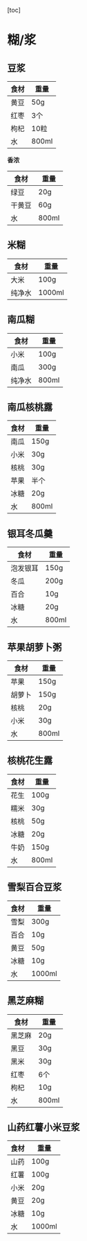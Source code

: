 [toc]

# 糊/浆

## 豆浆

| 食材 | 重量  |
| ---- | ----- |
| 黄豆 | 50g   |
| 红枣 | 3个   |
| 枸杞 | 10粒  |
| 水   | 800ml |

**香浓**

| 食材   | 重量  |
| ------ | ----- |
| 绿豆   | 20g   |
| 干黄豆 | 60g   |
| 水     | 800ml |

## 米糊

| 食材   | 重量   |
| ------ | ------ |
| 大米   | 100g   |
| 纯净水 | 1000ml |

## 南瓜糊

| 食材   | 重量  |
| ------ | ----- |
| 小米   | 100g  |
| 南瓜   | 300g  |
| 纯净水 | 800ml |

## 南瓜核桃露

| 食材 | 重量  |
| ---- | ----- |
| 南瓜 | 150g  |
| 小米 | 30g   |
| 核桃 | 30g   |
| 苹果 | 半个  |
| 冰糖 | 20g   |
| 水   | 800ml |

## 银耳冬瓜羹

| 食材     | 重量  |
| -------- | ----- |
| 泡发银耳 | 150g  |
| 冬瓜     | 200g  |
| 百合     | 10g   |
| 冰糖     | 20g   |
| 水       | 800ml |

## 苹果胡萝卜粥

| 食材   | 重量  |
| ------ | ----- |
| 苹果   | 150g  |
| 胡萝卜 | 150g  |
| 核桃   | 20g   |
| 小米   | 30g   |
| 水     | 800ml |

## 核桃花生露

| 食材 | 重量  |
| ---- | ----- |
| 花生 | 100g  |
| 糯米 | 30g   |
| 核桃 | 50g   |
| 冰糖 | 20g   |
| 牛奶 | 150g  |
| 水   | 800ml |

## 雪梨百合豆浆

| 食材 | 重量   |
| ---- | ------ |
| 雪梨 | 300g   |
| 百合 | 10g    |
| 黄豆 | 50g    |
| 冰糖 | 10g    |
| 水   | 1000ml |

## 黑芝麻糊

| 食材   | 重量  |
| ------ | ----- |
| 黑芝麻 | 20g   |
| 黑豆   | 30g   |
| 黑米   | 30g   |
| 红枣   | 6个   |
| 枸杞   | 10g   |
| 水     | 800ml |

## 山药红薯小米豆浆

| 食材 | 重量   |
| ---- | ------ |
| 山药 | 100g   |
| 红薯 | 100g   |
| 小米 | 20g    |
| 黄豆 | 20g    |
| 冰糖 | 10g    |
| 水   | 1000ml |

